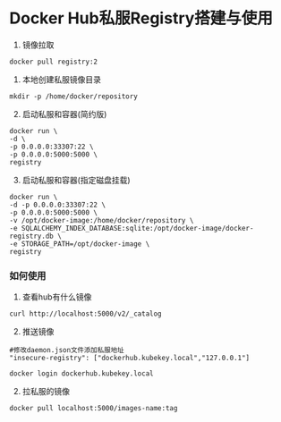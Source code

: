 # Docker Hub私服Registry搭建与使用

1. 镜像拉取
```
docker pull registry:2
```

1. 本地创建私服镜像目录
```
mkdir -p /home/docker/repository
```

2. 启动私服和容器(简约版)
```
docker run \
-d \
-p 0.0.0.0:33307:22 \
-p 0.0.0.0:5000:5000 \
registry
```

3. 启动私服和容器(指定磁盘挂载)
```
docker run \
-d -p 0.0.0.0:33307:22 \
-p 0.0.0.0:5000:5000 \
-v /opt/docker-image:/home/docker/repository \
-e SQLALCHEMY_INDEX_DATABASE:sqlite:/opt/docker-image/docker-registry.db \
-e STORAGE_PATH=/opt/docker-image \
registry
```

### 如何使用

1. 查看hub有什么镜像
```
curl http://localhost:5000/v2/_catalog
```

2. 推送镜像
```
#修改daemon.json文件添加私服地址
"insecure-registry": ["dockerhub.kubekey.local","127.0.0.1"]

docker login dockerhub.kubekey.local

```

2. 拉私服的镜像
```
docker pull localhost:5000/images-name:tag
```